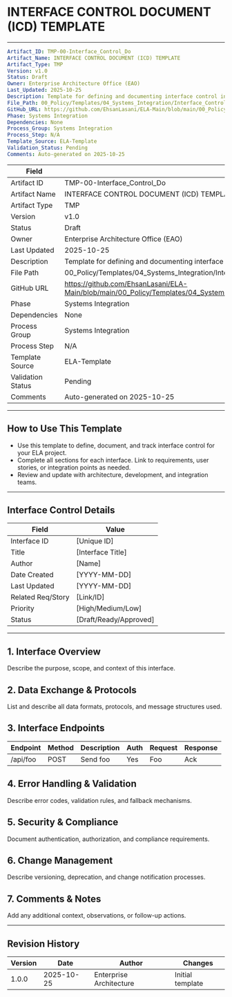 
# INTERFACE CONTROL DOCUMENT (ICD) TEMPLATE

---
```yaml
Artifact_ID: TMP-00-Interface_Control_Do
Artifact_Name: INTERFACE CONTROL DOCUMENT (ICD) TEMPLATE
Artifact_Type: TMP
Version: v1.0
Status: Draft
Owner: Enterprise Architecture Office (EAO)
Last_Updated: 2025-10-25
Description: Template for defining and documenting interface control in ELA projects
File_Path: 00_Policy/Templates/04_Systems_Integration/Interface_Control_Document_Template.md
GitHub_URL: https://github.com/EhsanLasani/ELA-Main/blob/main/00_Policy/Templates/04_Systems_Integration/Interface_Control_Document_Template.md
Phase: Systems Integration
Dependencies: None
Process_Group: Systems Integration
Process_Step: N/A
Template_Source: ELA-Template
Validation_Status: Pending
Comments: Auto-generated on 2025-10-25
```

| **Field**         | **Value**                                                                 |
|-------------------|---------------------------------------------------------------------------|
| Artifact ID       | TMP-00-Interface_Control_Do                                               |
| Artifact Name     | INTERFACE CONTROL DOCUMENT (ICD) TEMPLATE                                 |
| Artifact Type     | TMP                                                                       |
| Version           | v1.0                                                                      |
| Status            | Draft                                                                     |
| Owner             | Enterprise Architecture Office (EAO)                                      |
| Last Updated      | 2025-10-25                                                                |
| Description       | Template for defining and documenting interface control in ELA projects   |
| File Path         | 00_Policy/Templates/04_Systems_Integration/Interface_Control_Document_Template.md |
| GitHub URL        | https://github.com/EhsanLasani/ELA-Main/blob/main/00_Policy/Templates/04_Systems_Integration/Interface_Control_Document_Template.md |
| Phase             | Systems Integration                                                       |
| Dependencies      | None                                                                      |
| Process Group     | Systems Integration                                                       |
| Process Step      | N/A                                                                       |
| Template Source   | ELA-Template                                                              |
| Validation Status | Pending                                                                   |
| Comments          | Auto-generated on 2025-10-25                                              |

---

## How to Use This Template
- Use this template to define, document, and track interface control for your ELA project.
- Complete all sections for each interface. Link to requirements, user stories, or integration points as needed.
- Review and update with architecture, development, and integration teams.

---

## Interface Control Details
| Field             | Value                        |
|-------------------|-----------------------------|
| Interface ID      | [Unique ID]                 |
| Title             | [Interface Title]           |
| Author            | [Name]                      |
| Date Created      | [YYYY-MM-DD]                |
| Last Updated      | [YYYY-MM-DD]                |
| Related Req/Story | [Link/ID]                   |
| Priority          | [High/Medium/Low]           |
| Status            | [Draft/Ready/Approved]      |

---

## 1. Interface Overview
Describe the purpose, scope, and context of this interface.

## 2. Data Exchange & Protocols
List and describe all data formats, protocols, and message structures used.

## 3. Interface Endpoints
| Endpoint | Method | Description | Auth | Request | Response |
|----------|--------|-------------|------|---------|----------|
| /api/foo | POST   | Send foo    | Yes  | Foo     | Ack      |

## 4. Error Handling & Validation
Describe error codes, validation rules, and fallback mechanisms.

## 5. Security & Compliance
Document authentication, authorization, and compliance requirements.

## 6. Change Management
Describe versioning, deprecation, and change notification processes.

## 7. Comments & Notes
Add any additional context, observations, or follow-up actions.

---

## Revision History
| Version | Date       | Author                  | Changes         |
|---------|------------|-------------------------|-----------------|
| 1.0.0   | 2025-10-25 | Enterprise Architecture | Initial template|

